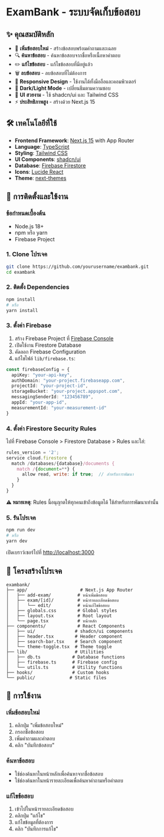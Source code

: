 # ExamBank - ระบบจัดเก็บข้อสอบ



## ✨ คุณสมบัติหลัก

- 📝 **เพิ่มข้อสอบใหม่** - สร้างข้อสอบพร้อมคำถามและเฉลย
- 🔍 **ค้นหาข้อสอบ** - ค้นหาข้อสอบจากชื่อหรือเนื้อหาคำตอบ
- ✏️ **แก้ไขข้อสอบ** - แก้ไขข้อสอบที่มีอยู่แล้ว
- 🗑️ **ลบข้อสอบ** - ลบข้อสอบที่ไม่ต้องการ
- 📱 **Responsive Design** - ใช้งานได้ทั้งมือถือและคอมพิวเตอร์
- 🌙 **Dark/Light Mode** - เปลี่ยนธีมตามความชอบ
- 🎨 **UI สวยงาม** - ใช้ shadcn/ui และ Tailwind CSS
- ⚡ **ประสิทธิภาพสูง** - สร้างด้วย Next.js 15

## 🛠️ เทคโนโลยีที่ใช้

- **Frontend Framework**: [Next.js 15](https://nextjs.org/) with App Router
- **Language**: [TypeScript](https://www.typescriptlang.org/)
- **Styling**: [Tailwind CSS](https://tailwindcss.com/)
- **UI Components**: [shadcn/ui](https://ui.shadcn.com/)
- **Database**: [Firebase Firestore](https://firebase.google.com/docs/firestore)
- **Icons**: [Lucide React](https://lucide.dev/)
- **Theme**: [next-themes](https://github.com/pacocoursey/next-themes)

## 🚀 การติดตั้งและใช้งาน

### ข้อกำหนดเบื้องต้น

- Node.js 18+ 
- npm หรือ yarn
- Firebase Project

### 1. Clone โปรเจค

```bash
git clone https://github.com/yourusername/exambank.git
cd exambank
```

### 2. ติดตั้ง Dependencies

```bash
npm install
# หรือ
yarn install
```

### 3. ตั้งค่า Firebase

1. สร้าง Firebase Project ที่ [Firebase Console](https://console.firebase.google.com/)
2. เปิดใช้งาน Firestore Database
3. คัดลอก Firebase Configuration
4. แก้ไขไฟล์ `lib/firebase.ts`:

```typescript
const firebaseConfig = {
  apiKey: "your-api-key",
  authDomain: "your-project.firebaseapp.com",
  projectId: "your-project-id",
  storageBucket: "your-project.appspot.com",
  messagingSenderId: "123456789",
  appId: "your-app-id",
  measurementId: "your-measurement-id"
}
```

### 4. ตั้งค่า Firestore Security Rules

ไปที่ Firebase Console > Firestore Database > Rules และใส่:

```javascript
rules_version = '2';
service cloud.firestore {
  match /databases/{database}/documents {
    match /{document=**} {
      allow read, write: if true;  // สำหรับการพัฒนา
    }
  }
}
```

**⚠️ หมายเหตุ**: Rules นี้อนุญาตให้ทุกคนเข้าถึงข้อมูลได้ ใช้สำหรับการพัฒนาเท่านั้น

### 5. รันโปรเจค

```bash
npm run dev
# หรือ
yarn dev
```

เปิดเบราว์เซอร์ไปที่ [http://localhost:3000](http://localhost:3000)

## 📁 โครงสร้างโปรเจค

```text
exambank/
├── app/                    # Next.js App Router
│   ├── add-exam/          # หน้าเพิ่มข้อสอบ
│   ├── exam/[id]/         # หน้ารายละเอียดข้อสอบ
│   │   └── edit/          # หน้าแก้ไขข้อสอบ
│   ├── globals.css        # Global styles
│   ├── layout.tsx         # Root layout
│   └── page.tsx           # หน้าหลัก
├── components/            # React Components
│   ├── ui/               # shadcn/ui components
│   ├── header.tsx        # Header component
│   ├── search-bar.tsx    # Search component
│   └── theme-toggle.tsx  # Theme toggle
├── lib/                  # Utilities
│   ├── db.ts            # Database functions
│   ├── firebase.ts      # Firebase config
│   └── utils.ts         # Utility functions
├── hooks/               # Custom hooks
└── public/             # Static files
```

## 🎯 การใช้งาน

### เพิ่มข้อสอบใหม่

1. คลิกปุ่ม "เพิ่มข้อสอบใหม่"
2. กรอกชื่อข้อสอบ
3. เพิ่มคำถามและคำตอบ
4. คลิก "บันทึกข้อสอบ"

### ค้นหาข้อสอบ

- ใช้ช่องค้นหาในหน้าหลักเพื่อค้นหาจากชื่อข้อสอบ
- ใช้ช่องค้นหาในหน้ารายละเอียดเพื่อค้นหาคำถามหรือคำตอบ

### แก้ไขข้อสอบ

1. เข้าไปในหน้ารายละเอียดข้อสอบ
2. คลิกปุ่ม "แก้ไข"
3. แก้ไขข้อมูลที่ต้องการ
4. คลิก "บันทึกการแก้ไข"






```
